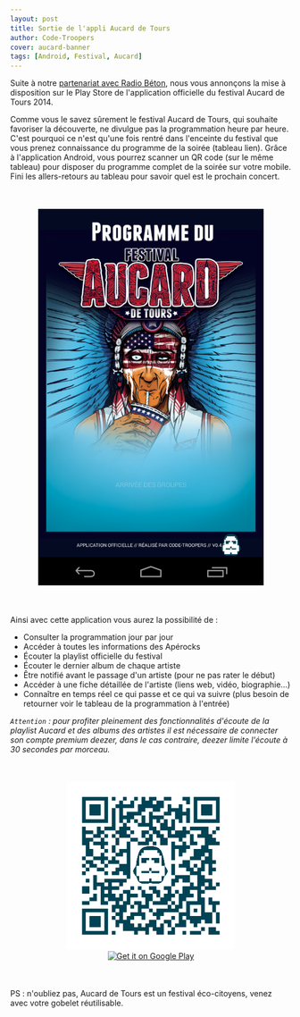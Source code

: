 ```yaml
---
layout: post
title: Sortie de l'appli Aucard de Tours
author: Code-Troopers
cover: aucard-banner
tags: [Android, Festival, Aucard]
---
```


Suite à notre <a href="http://code-troopers.com/2014/03/17/Aucard.html">partenariat avec Radio Béton</a>, nous vous annonçons la mise à disposition sur le Play Store de l'application officielle du festival Aucard de Tours 2014.

Comme vous le savez sûrement le festival Aucard de Tours, qui souhaite favoriser la découverte, ne divulgue pas la programmation heure par heure. C'est pourquoi ce n'est qu'une fois rentré dans l'enceinte du festival que vous prenez connaissance du programme de la soirée (tableau lien). Grâce à l'application Android, vous pourrez scanner un QR code (sur le même tableau) pour disposer du programme complet de la soirée sur votre mobile. Fini les allers-retours au tableau pour savoir quel est le prochain concert.

<div style="text-align:center;margin:50px">
<a href="/images/postAucard2/screen1.png" data-lightbox="image-1" title="Splash screen">
    <img class="medium" src="/images/postAucard2/screen1.png" alt="Splash screen"/>
</a>
</div>

Ainsi avec cette application vous aurez la possibilité de :
 * Consulter la programmation jour par jour
 * Accéder à toutes les informations des Apérocks
 * Écouter la playlist officielle du festival
 * Écouter le dernier album de chaque artiste
 * Être notifié avant le passage d'un artiste (pour ne pas rater le début)
 * Accéder à une fiche détaillée de l'artiste (liens web, vidéo, biographie…)
 * Connaître en temps réel ce qui passe et ce qui va suivre (plus besoin de retourner voir le tableau de la programmation à l'entrée)

_`Attention` : pour profiter pleinement des fonctionnalités d'écoute de la playlist Aucard et des albums des artistes
il est nécessaire de connecter son compte premium deezer, dans le cas contraire, deezer limite l'écoute à 30 secondes par morceau._

<div style="text-align:center;margin:50px">
    <a href="https://play.google.com/store/apps/details?id=com.codetroopers.aucard">
      <img class="medium" alt="QRcode application Aucard de Tours" src="/images/postAucard2/qrcode_playstore_aucard.png" />
    </a>
    <a href="https://play.google.com/store/apps/details?id=com.codetroopers.aucard">
      <img alt="Get it on Google Play" src="https://developer.android.com/images/brand/fr_generic_rgb_wo_60.png" />
    </a>
</div>

 PS : n'oubliez pas, Aucard de Tours est un festival éco-citoyens, venez avec votre gobelet réutilisable.
